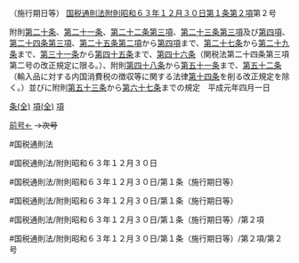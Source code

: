 （施行期日等）
[国税通則法附則昭和６３年１２月３０日第１条第２項](国税通則法＿＿＿＿附則昭和６３年１２月３０日第１条第２項)第２号

附則[第二十条](国税通則法＿＿＿＿附則昭和６３年１２月３０日第２０条第１項)、[第二十一条](国税通則法＿＿＿＿附則昭和６３年１２月３０日第２１条第１項)、[第二十二条第三項](国税通則法＿＿＿＿附則昭和６３年１２月３０日第２２条第３項)、[第二十三条第三項](国税通則法＿＿＿＿附則昭和６３年１２月３０日第２３条第３項)及び[第四項](国税通則法＿＿＿＿附則昭和６３年１２月３０日第１条第４項)、[第二十四条第三項](国税通則法＿＿＿＿附則昭和６３年１２月３０日第２４条第３項)、[第二十五条第二項](国税通則法＿＿＿＿附則昭和６３年１２月３０日第２５条第２項)から[第四項](国税通則法＿＿＿＿附則昭和６３年１２月３０日第１条第４項)まで、[第二十七条](国税通則法＿＿＿＿附則昭和６３年１２月３０日第２７条第１項)から[第二十九条](国税通則法＿＿＿＿附則昭和６３年１２月３０日第２９条第１項)まで、[第三十一条](国税通則法＿＿＿＿附則昭和６３年１２月３０日第３１条第１項)から[第四十五条](国税通則法＿＿＿＿附則昭和６３年１２月３０日第４５条第１項)まで、[第四十六条](国税通則法＿＿＿＿附則昭和６３年１２月３０日第４６条第１項)（関税法第二十四条第三項第二号の改正規定に限る。）、附則[第四十八条](国税通則法＿＿＿＿附則昭和６３年１２月３０日第４８条第１項)から[第五十一条](国税通則法＿＿＿＿附則昭和６３年１２月３０日第５１条第１項)まで、[第五十二条](国税通則法＿＿＿＿附則昭和６３年１２月３０日第５２条第１項)（輸入品に対する内国消費税の徴収等に関する法律[第十四条](国税通則法＿＿＿＿附則昭和６３年１２月３０日第１４条第１項)を削る改正規定を除く。）並びに附則[第五十三条](国税通則法＿＿＿＿附則昭和６３年１２月３０日第５３条第１項)から[第六十七条](国税通則法＿＿＿＿附則昭和６３年１２月３０日第６７条第１項)までの規定　平成元年四月一日

[条(全)](国税通則法＿＿＿＿附則昭和６３年１２月３０日第１条_.md)    [項(全)](国税通則法＿＿＿＿附則昭和６３年１２月３０日第１条第２項_.md)    [項](国税通則法＿＿＿＿附則昭和６３年１２月３０日第１条第２項.md)

[前号←](国税通則法＿＿＿＿附則昭和６３年１２月３０日第１条第２項第１号.md)  ~~→次号~~

#国税通則法

#国税通則法/附則昭和６３年１２月３０日

#国税通則法/附則昭和６３年１２月３０日/第１条（施行期日等）

#国税通則法/附則昭和６３年１２月３０日/第１条（施行期日等）

#国税通則法/附則昭和６３年１２月３０日/第１条（施行期日等）/第２項

#国税通則法/附則昭和６３年１２月３０日/第１条（施行期日等）/第２項/第２号

